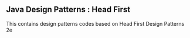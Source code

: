 ## Java Design Patterns : Head First 
This contains design patterns codes based on Head First Design Patterns 2e

